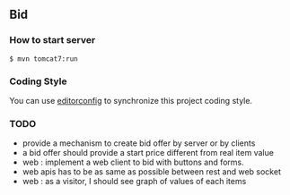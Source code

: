 ## Bid

### How to start server

    $ mvn tomcat7:run

### Coding Style

You can use [editorconfig](http://editorconfig.org) to synchronize this project coding style.

### TODO

 - provide a mechanism to create bid offer by server or by clients
 - a bid offer should provide a start price different from real item value
 - web : implement a web client to bid with buttons and forms.
 - web apis has to be as same as possible between rest and web socket
 - web : as a visitor, I should see graph of values of each items
